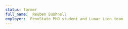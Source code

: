 ```yaml
---
status: former
full_name:  Reuben Bushnell
employer:  PennState PhD student and Lunar Lion team
---
```

